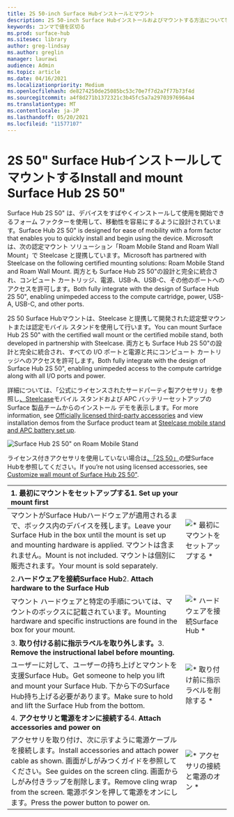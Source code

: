 ```yaml
---
title: 2S 50-inch Surface Hubインストールとマウント
description: 2S 50-inch Surface Hubインストールおよびマウントする方法について学習します。
keywords: コンマで値を区切る
ms.prod: surface-hub
ms.sitesec: library
author: greg-lindsay
ms.author: greglin
manager: laurawi
audience: Admin
ms.topic: article
ms.date: 04/16/2021
ms.localizationpriority: Medium
ms.openlocfilehash: de8274250de25085bc53c70e7f7d2a7f77b73f4d
ms.sourcegitcommit: a4f8d271b1372321c3b45fc5a7a29703976964a4
ms.translationtype: MT
ms.contentlocale: ja-JP
ms.lasthandoff: 05/20/2021
ms.locfileid: "11577107"
---
```

# <a name="install-and-mount-surface-hub-2s-50"></a><span data-ttu-id="d8876-104">2S 50" Surface Hubインストールしてマウントする</span><span class="sxs-lookup"><span data-stu-id="d8876-104">Install and mount Surface Hub 2S 50"</span></span>

<span data-ttu-id="d8876-105">Surface Hub 2S 50" は、デバイスをすばやくインストールして使用を開始できるフォーム ファクターを使用して、移動性を容易にするように設計されています。</span><span class="sxs-lookup"><span data-stu-id="d8876-105">Surface Hub 2S 50" is designed for ease of mobility with a form factor that enables you to quickly install and begin using the device.</span></span> <span data-ttu-id="d8876-106">Microsoft は、次の認定マウント ソリューション「Roam Mobile Stand and Roam Wall Mount」で Steelcase と提携しています。</span><span class="sxs-lookup"><span data-stu-id="d8876-106">Microsoft has partnered with Steelcase on the following certified mounting solutions: Roam Mobile Stand and Roam Wall Mount.</span></span> <span data-ttu-id="d8876-107">両方とも Surface Hub 2S 50"の設計と完全に統合され、コンピュート カートリッジ、電源、USB-A、USB-C、その他のポートへのアクセスを許可します。</span><span class="sxs-lookup"><span data-stu-id="d8876-107">Both fully integrate with the design of Surface Hub 2S 50", enabling unimpeded access to the compute cartridge, power, USB-A, USB-C, and other ports.</span></span>

<span data-ttu-id="d8876-108">2S 50 Surface Hubマウントは、Steelcase と提携して開発された認定壁マウントまたは認定モバイル スタンドを使用して行います。</span><span class="sxs-lookup"><span data-stu-id="d8876-108">You can mount Surface Hub 2S 50" with the certified wall mount or the certified mobile stand, both developed in partnership with Steelcase.</span></span> <span data-ttu-id="d8876-109">両方とも Surface Hub 2S 50"の設計と完全に統合され、すべての I/O ポートと電源と共にコンピュート カートリッジへのアクセスを許可します。</span><span class="sxs-lookup"><span data-stu-id="d8876-109">Both fully integrate with the design of Surface Hub 2S 50", enabling unimpeded access to the compute cartridge along with all I/O ports and power.</span></span> 

<span data-ttu-id="d8876-110">詳細については、「公式に[](http://licensedhardware.azurewebsites.net/surface)ライセンスされたサードパーティ製アクセサリ」を参照し[、Steelcase](https://youtu.be/VTzdu4Skpkg)モバイル スタンドおよび APC バッテリーセットアップの Surface 製品チームからのインストール デモを表示します。</span><span class="sxs-lookup"><span data-stu-id="d8876-110">For more information, see [Officially licensed third-party accessories](http://licensedhardware.azurewebsites.net/surface) and view installation demos from the Surface product team at [Steelcase mobile stand and APC battery set up](https://youtu.be/VTzdu4Skpkg).</span></span>

 ![Surface Hub 2S 50" on Roam Mobile Stand](images/sh2-mobile-stand.png)<br>

<span data-ttu-id="d8876-112">ライセンス付きアクセサリを使用していない場合は[、「2S 50」](surface-hub-2s-custom-install.md)の壁Surface Hubを参照してください。</span><span class="sxs-lookup"><span data-stu-id="d8876-112">If you’re not using licensed accessories, see [Customize wall mount of Surface Hub 2S 50"](surface-hub-2s-custom-install.md).</span></span>

| <span data-ttu-id="d8876-113">1. **最初にマウントをセットアップする**</span><span class="sxs-lookup"><span data-stu-id="d8876-113">1. **Set up your mount first**</span></span> | |
|:------ |:-------- |
| <span data-ttu-id="d8876-114">マウントがSurface Hubハードウェアが適用されるまで、ボックス内のデバイスを残します。</span><span class="sxs-lookup"><span data-stu-id="d8876-114">Leave your Surface Hub in the box until the mount is set up and mounting hardware is applied.</span></span> <span data-ttu-id="d8876-115">マウントは含まれません。</span><span class="sxs-lookup"><span data-stu-id="d8876-115">Mount is not included.</span></span> <span data-ttu-id="d8876-116">マウントは個別に販売されます。</span><span class="sxs-lookup"><span data-stu-id="d8876-116">Your mount is sold separately.</span></span> | ![\* 最初にマウントをセットアップする \*](images/sh2-setup-1.png) <br> |
| <span data-ttu-id="d8876-118">2.**ハードウェアを接続Surface Hub**</span><span class="sxs-lookup"><span data-stu-id="d8876-118">2. **Attach hardware to the Surface Hub**</span></span> | |
| <span data-ttu-id="d8876-119">マウント ハードウェアと特定の手順については、マウントのボックスに記載されています。</span><span class="sxs-lookup"><span data-stu-id="d8876-119">Mounting hardware and specific instructions are found in the box for your mount.</span></span> | ![\* ハードウェアを接続Surface Hub \*](images/sh2-setup-2.png) <br> |
| <span data-ttu-id="d8876-121">3. **取り付ける前に指示ラベルを取り外します。**</span><span class="sxs-lookup"><span data-stu-id="d8876-121">3. **Remove the instructional label before mounting.**</span></span> | |
| <span data-ttu-id="d8876-122">ユーザーに対して、ユーザーの持ち上げとマウントを支援Surface Hub。</span><span class="sxs-lookup"><span data-stu-id="d8876-122">Get someone to help you lift and mount your Surface Hub.</span></span> <span data-ttu-id="d8876-123">下から下のSurface Hub持ち上げる必要があります。</span><span class="sxs-lookup"><span data-stu-id="d8876-123">Make sure to hold and lift the Surface Hub from the bottom.</span></span> | ![\* 取り付け前に指示ラベルを削除する \*](images/sh2-setup-3.png) <br> |
| <span data-ttu-id="d8876-125">4. **アクセサリと電源をオンに接続する**</span><span class="sxs-lookup"><span data-stu-id="d8876-125">4. **Attach accessories and power on**</span></span> | |
| <span data-ttu-id="d8876-126">アクセサリを取り付け、次に示すように電源ケーブルを接続します。</span><span class="sxs-lookup"><span data-stu-id="d8876-126">Install accessories and attach power cable as shown.</span></span> <span data-ttu-id="d8876-127">画面がしがみつくガイドを参照してください。</span><span class="sxs-lookup"><span data-stu-id="d8876-127">See guides on the screen cling.</span></span> <span data-ttu-id="d8876-128">画面からしがみ付きラップを削除します。</span><span class="sxs-lookup"><span data-stu-id="d8876-128">Remove cling wrap from the screen.</span></span> <span data-ttu-id="d8876-129">電源ボタンを押して電源をオンにします。</span><span class="sxs-lookup"><span data-stu-id="d8876-129">Press the power button to power on.</span></span> | ![\* アクセサリの接続と電源のオン \*](images/sh2-setup-4.png) <br> |

